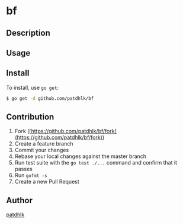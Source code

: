 # bf



## Description

## Usage

## Install

To install, use `go get`:

```bash
$ go get -d github.com/patdhlk/bf
```

## Contribution

1. Fork ([https://github.com/patdhlk/bf/fork](https://github.com/patdhlk/bf/fork))
1. Create a feature branch
1. Commit your changes
1. Rebase your local changes against the master branch
1. Run test suite with the `go test ./...` command and confirm that it passes
1. Run `gofmt -s`
1. Create a new Pull Request

## Author

[patdhlk](https://github.com/patdhlk)

